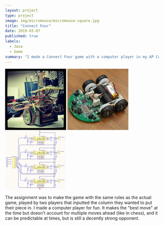 ```yaml
---
layout: project
type: project
image: img/micromouse/micromouse-square.jpg
title: "Connect Four"
date: 2019-03-07
published: true
labels:
  - Java
  - Game
summary: "I made a Connect Four game with a computer player in my AP Computer Science class."
---
```


<div class="text-center p-4">
  <img width="200px" src="../img/micromouse/micromouse-robot.png" class="img-thumbnail" >
  <img width="200px" src="../img/micromouse/micromouse-robot-2.jpg" class="img-thumbnail" >
  <img width="200px" src="../img/micromouse/micromouse-circuit.png" class="img-thumbnail" >
</div>

The assignment was to make the game with the same rules as the actual game, played by two players that inputted the column they wanted to put their piece in. I made a computer player for fun. It makes the "best move" at the time but doesn't account for multiple moves ahead (like in chess), and it can be predictable at times, but is still a decently strong opponent.
